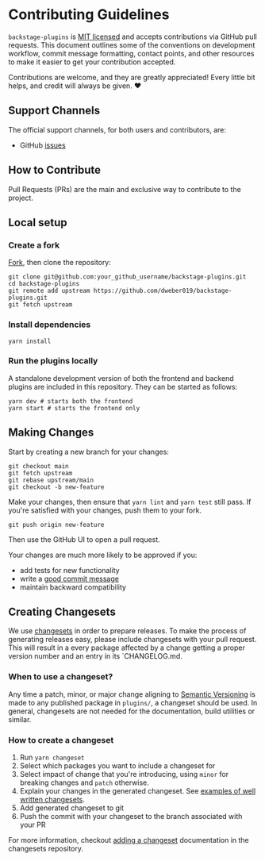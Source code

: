 # Contributing Guidelines

`backstage-plugins` is [MIT licensed](LICENSE) and accepts contributions via
GitHub pull requests. This document outlines some of the conventions on
development workflow, commit message formatting, contact points, and other
resources to make it easier to get your contribution accepted.

Contributions are welcome, and they are greatly appreciated! Every little bit helps, and credit will always be given. ❤️

## Support Channels

The official support channels, for both users and contributors, are:

- GitHub [issues](https://github.com/dweber019/backstage-plugins/issues)

## How to Contribute

Pull Requests (PRs) are the main and exclusive way to contribute to the project.

## Local setup

### Create a fork

[Fork][fork], then clone the repository:

```
git clone git@github.com:your_github_username/backstage-plugins.git
cd backstage-plugins
git remote add upstream https://github.com/dweber019/backstage-plugins.git
git fetch upstream
```

### Install dependencies

```
yarn install
```

### Run the plugins locally

A standalone development version of both the frontend and backend plugins are included in this repository.
They can be started as follows:

```
yarn dev # starts both the frontend
yarn start # starts the frontend only
```

## Making Changes

Start by creating a new branch for your changes:

```
git checkout main
git fetch upstream
git rebase upstream/main
git checkout -b new-feature
```

Make your changes, then ensure that `yarn lint` and `yarn test` still pass. If you're satisfied with your changes, push them to your fork.

```
git push origin new-feature
```

Then use the GitHub UI to open a pull request.

Your changes are much more likely to be approved if you:

- add tests for new functionality
- write a [good commit message][commit-message]
- maintain backward compatibility

## Creating Changesets

We use [changesets](https://github.com/atlassian/changesets) in order to prepare releases. To make the process of generating releases easy, please include changesets with your pull request. This will result in a every package affected by a change getting a proper version number and an entry in its `CHANGELOG.md.

### When to use a changeset?

Any time a patch, minor, or major change aligning to [Semantic Versioning](https://semver.org) is made to any published package in `plugins/`, a changeset should be used.
In general, changesets are not needed for the documentation, build utilities or similar.

### How to create a changeset

1. Run `yarn changeset`
2. Select which packages you want to include a changeset for
3. Select impact of change that you're introducing, using `minor` for breaking changes and `patch` otherwise.
4. Explain your changes in the generated changeset. See [examples of well written changesets](https://backstage.io/docs/getting-started/contributors#writing-changesets).
5. Add generated changeset to git
6. Push the commit with your changeset to the branch associated with your PR

For more information, checkout [adding a changeset](https://github.com/atlassian/changesets/blob/master/docs/adding-a-changeset.md) documentation in the changesets repository.

[fork]: https://github.com/dweber019/backstage-plugins/fork
[commit-message]: http://tbaggery.com/2008/04/19/a-note-about-git-commit-messages.html
